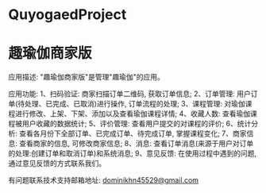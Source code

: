 # QuyogaedProject
# 趣瑜伽商家版

应用描述: "趣瑜伽商家版"是管理"趣瑜伽"的应用。

应用功能: 
      1、扫码验证: 商家扫描订单二维码, 获取订单信息; 
      2、订单管理: 用户订单(待处理、已完成、已取消)进行操作, 订单流程的处理; 
      3、课程管理: 对瑜伽课程进行修改、上架、下架、添加以及查看瑜伽课程详情; 
      4、收藏人数: 查看瑜伽课程被用户收藏的数据统计;
      5、评价管理: 查看用户提交的对课程的评价; 
      6、统计分析: 查看各月份下全部订单、已完成订单、待完成订单, 掌握课程变化; 
      7、商家信息: 查看商家的信息, 可修改商家信息; 
      8、消息: 查看订单消息(来源于用户对订单的处理:创建订单和取消订单)和系统消息; 
      9、意见反馈: 在使用过程中遇到的问题, 通过意见反馈的方式联系我们。

有问题联系技术支持邮箱地址: dominikhn45529@gmail.com
